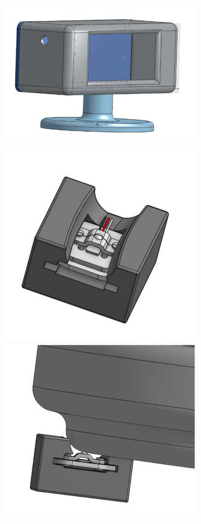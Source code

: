 <p align="center"><img src="epaper_box.png" width=512 alt="EPAPER box"></p>
<p align="center"><img src="keg_holder.png" width=512 alt="KEG holder"></p>
<p align="center"><img src="keg_holder_2.png" width=512 alt="KEG holder"></p>
